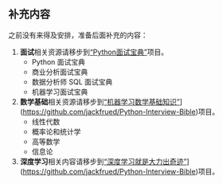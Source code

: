 ## 补充内容

之前没有来得及安排，准备后面补充的内容：

1. **面试**相关资源请移步到[“Python面试宝典”](https://github.com/jackfrued/Python-Interview-Bible)项目。
    - Python 面试宝典
    - 商业分析面试宝典
    - 数据分析师 SQL 面试宝典
    - 机器学习面试宝典
2. **数学基础**相关资源请移步到[“机器学习数学基础知识”](https://github.com/jackfrued/Math_for_ML)](https://github.com/jackfrued/Python-Interview-Bible)项目。
    - 线性代数
    - 概率论和统计学
    - 高等数学
    - 信息论
3. **深度学习**相关内容请移步到[“深度学习就是大力出奇迹”](https://github.com/jackfrued/Deep-Learning-Is-Nothing)](https://github.com/jackfrued/Python-Interview-Bible)项目。
